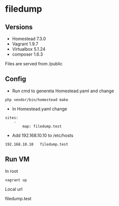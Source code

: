 # filedump

## Versions

- Homestead 7.3.0
- Vagrant 1.9.7
- Virtualbox 5.1.24
- composer 1.6.3

Files are served from /public

## Config

- Run cmd to genereta Homestead.yaml and change 

```
php vendor/bin/homestead make
```

- In Homestead.yaml change 

```
sites:
    -
        map: filedump.test
```

- Add 192.168.10.10 to /etc/hosts

````
192.168.10.10   filedump.test
````

## Run VM

In root
```
vagrant up
```

Local url

filedump.test
